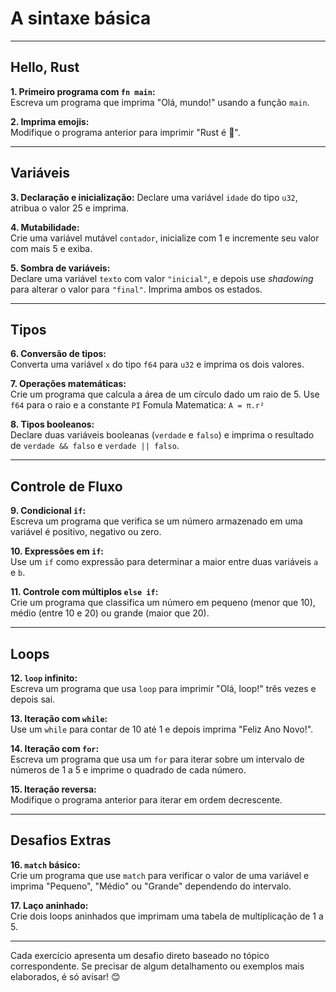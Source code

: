 # A sintaxe básica

---

## **Hello, Rust**

**1. Primeiro programa com `fn main`:**  
   Escreva um programa que imprima "Olá, mundo!" usando a função `main`.

**2. Imprima emojis:**  
   Modifique o programa anterior para imprimir "Rust é 💖".

---

## **Variáveis**

**3. Declaração e inicialização:**
   Declare uma variável `idade` do tipo `u32`, atribua o valor 25 e imprima.

**4. Mutabilidade:**  
   Crie uma variável mutável `contador`, inicialize com 1 e incremente seu valor com mais 5 e exiba.

**5. Sombra de variáveis:**  
   Declare uma variável `texto` com valor `"inicial"`, e depois use *shadowing* para alterar o valor para `"final"`. Imprima ambos os estados.

---

## **Tipos**

**6. Conversão de tipos:**  
   Converta uma variável `x` do tipo `f64` para `u32` e imprima os dois valores.

**7. Operações matemáticas:**  
    Crie um programa que calcula a área de um círculo dado um raio de 5. Use `f64` para o raio e a constante `PI`
    Fomula Matematica: `A = π.r²`

**8. Tipos booleanos:**  
    Declare duas variáveis booleanas (`verdade` e `falso`) e imprima o resultado de `verdade && falso` e `verdade || falso`.

---

## **Controle de Fluxo**

**9. Condicional `if`:**  
    Escreva um programa que verifica se um número armazenado em uma variável é positivo, negativo ou zero.

**10. Expressões em `if`:**  
    Use um `if` como expressão para determinar a maior entre duas variáveis `a` e `b`.

**11. Controle com múltiplos `else if`:**  
    Crie um programa que classifica um número em pequeno (menor que 10), médio (entre 10 e 20) ou grande (maior que 20).

---

## **Loops**

**12. `loop` infinito:**  
    Escreva um programa que usa `loop` para imprimir "Olá, loop!" três vezes e depois sai.

**13. Iteração com `while`:**  
    Use um `while` para contar de 10 até 1 e depois imprima "Feliz Ano Novo!".

**14. Iteração com `for`:**  
    Escreva um programa que usa um `for` para iterar sobre um intervalo de números de 1 a 5 e imprime o quadrado de cada número.

**15. Iteração reversa:**  
    Modifique o programa anterior para iterar em ordem decrescente.

---

## **Desafios Extras**

**16. `match` básico:**  
    Crie um programa que use `match` para verificar o valor de uma variável e imprima "Pequeno", "Médio" ou "Grande" dependendo do intervalo.

**17. Laço aninhado:**  
    Crie dois loops aninhados que imprimam uma tabela de multiplicação de 1 a 5.

---

Cada exercício apresenta um desafio direto baseado no tópico correspondente. Se precisar de algum detalhamento ou exemplos mais elaborados, é só avisar! 😊
